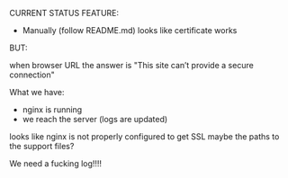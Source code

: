 CURRENT STATUS FEATURE:

- Manually (follow README.md) looks like certificate works

BUT: 

when browser URL the answer is "This site can’t provide a secure connection"

What we have: 

- nginx is running
- we reach the server (logs are updated)


looks like nginx is not properly configured to get SSL 
maybe the paths to the support files? 

We need a fucking log!!!!

